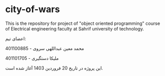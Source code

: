 # city-of-wars
This is the repository for project of "object oriented programming" course of Electrical engineering faculty at Sahrif university of technology.


اعضای تیم:

محمد معین عبداللهی سروی - 401100885

ملیکا دستگیری - 401101705

این پروژه در تاریخ 20 فروردین 1403 آغاز شده است.
